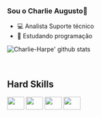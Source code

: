 ###  Sou o Charlie Augusto👋

- 💻 Analista Suporte técnico
- 🌱 Estudando programação

![Charlie-Harpe' github stats](https://github-readme-stats.vercel.app/api?username=Charlie-Harpe)

<div style="display: inline_block"><br>
<h2>Hard Skills</h2>
 <img aling="center" alt="" height="30" width="40" src="https://cdn.jsdelivr.net/gh/devicons/devicon/icons/html5/html5-original.svg" />
  <img aling="center" alt="" height="30" width="40" src="https://cdn.jsdelivr.net/gh/devicons/devicon/icons/css3/css3-original.svg" />
 <img aling="center" alt="" height="30" width="40" src="https://cdn.jsdelivr.net/gh/devicons/devicon/icons/javascript/javascript-original.svg" />
 <img aling="center" alt="" height="30" width="40" src="https://cdn.jsdelivr.net/gh/devicons/devicon/icons/linux/linux-original.svg" />
</div>
